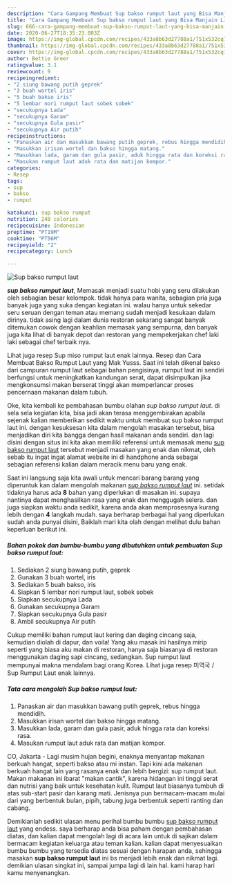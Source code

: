 ```yaml
---
description: "Cara Gampang Membuat Sup bakso rumput laut yang Bisa Manjain Lidah"
title: "Cara Gampang Membuat Sup bakso rumput laut yang Bisa Manjain Lidah"
slug: 666-cara-gampang-membuat-sup-bakso-rumput-laut-yang-bisa-manjain-lidah
date: 2020-06-27T18:35:23.003Z
image: https://img-global.cpcdn.com/recipes/433a8b63d27788a1/751x532cq70/sup-bakso-rumput-laut-foto-resep-utama.jpg
thumbnail: https://img-global.cpcdn.com/recipes/433a8b63d27788a1/751x532cq70/sup-bakso-rumput-laut-foto-resep-utama.jpg
cover: https://img-global.cpcdn.com/recipes/433a8b63d27788a1/751x532cq70/sup-bakso-rumput-laut-foto-resep-utama.jpg
author: Bettie Greer
ratingvalue: 3.1
reviewcount: 9
recipeingredient:
- "2 siung bawang putih geprek"
- "3 buah wortel iris"
- "5 buah bakso iris"
- "5 lembar nori rumput laut sobek sobek"
- "secukupnya Lada"
- "secukupnya Garam"
- "secukupnya Gula pasir"
- "secukupnya Air putih"
recipeinstructions:
- "Panaskan air dan masukkan bawang putih geprek, rebus hingga mendidih."
- "Masukkan irisan wortel dan bakso hingga matang."
- "Masukkan lada, garam dan gula pasir, aduk hingga rata dan koreksi rasa."
- "Masukan rumput laut aduk rata dan matijan kompor."
categories:
- Resep
tags:
- sup
- bakso
- rumput

katakunci: sup bakso rumput 
nutrition: 248 calories
recipecuisine: Indonesian
preptime: "PT19M"
cooktime: "PT56M"
recipeyield: "2"
recipecategory: Lunch

---
```



![Sup bakso rumput laut](https://img-global.cpcdn.com/recipes/433a8b63d27788a1/751x532cq70/sup-bakso-rumput-laut-foto-resep-utama.jpg)

<b><i>sup bakso rumput laut</i></b>, Memasak menjadi suatu hobi yang seru dilakukan oleh sebagian besar kelompok. tidak hanya para wanita, sebagian pria juga banyak juga yang suka dengan kegiatan ini. walau hanya untuk sekedar seru seruan dengan teman atau memang sudah menjadi kesukaan dalam dirinya. tidak asing lagi dalam dunia restoran sekarang sangat banyak ditemukan cowok dengan keahlian memasak yang sempurna, dan banyak juga kita lihat di banyak depot dan restoran yang mempekerjakan chef laki laki sebagai chef terbaik nya.

Lihat juga resep Sup miso rumput laut enak lainnya. Resep dan Cara Membuat Bakso Rumput Laut yang Mak Yusss. Saat ini telah dikenal bakso dari campuran rumput laut sebagai bahan pengisinya, rumput laut ini sendiri berfungsi untuk meningkatkan kandungan serat, dapat disimpulkan jika mengkonsumsi makan berserat tinggi akan memperlancar proses pencernaan makanan dalam tubuh.

Oke, kita kembali ke pembahasan bumbu olahan <i>sup bakso rumput laut</i>. di sela sela kegiatan kita, bisa jadi akan terasa menggembirakan apabila sejenak kalian memberikan sedikit waktu untuk membuat sup bakso rumput laut ini. dengan kesuksesan kita dalam mengolah masakan tersebut, bisa menjadikan diri kita bangga dengan hasil makanan anda sendiri. dan lagi disini dengan situs ini kita akan memiliki referensi untuk memasak menu <u>sup bakso rumput laut</u> tersebut menjadi masakan yang enak dan nikmat, oleh sebab itu ingat ingat alamat website ini di handphone anda sebagai sebagian referensi kalian dalam meracik menu baru yang enak.


Saat ini langsung saja kita awali untuk mencari barang barang yang diperuntuk kan dalam mengolah makanan <u><i>sup bakso rumput laut</i></u> ini. setidak tidaknya harus ada <b>8</b> bahan yang diperlukan di masakan ini. supaya nantinya dapat menghasilkan rasa yang enak dan menggugah selera. dan juga siapkan waktu anda sedikit, karena anda akan memprosesnya kurang lebih dengan <b>4</b> langkah mudah. saya berharap berbagai hal yang diperlukan sudah anda punyai disini, Baiklah mari kita olah dengan melihat dulu bahan keperluan berikut ini.

<!--inarticleads1-->

##### Bahan pokok dan bumbu-bumbu yang dibutuhkan untuk pembuatan Sup bakso rumput laut:

1. Sediakan 2 siung bawang putih, geprek
1. Gunakan 3 buah wortel, iris
1. Sediakan 5 buah bakso, iris
1. Siapkan 5 lembar nori rumput laut, sobek sobek
1. Siapkan secukupnya Lada
1. Gunakan secukupnya Garam
1. Siapkan secukupnya Gula pasir
1. Ambil secukupnya Air putih


Cukup memiliki bahan rumput laut kering dan daging cincang saja, kemudian diolah di dapur, dan voila! Yang aku masak ini hasilnya mirip seperti yang biasa aku makan di restoran, hanya saja biasanya di restoran menggunakan daging sapi cincang, sedangkan. Sup rumput laut mempunyai makna mendalam bagi orang Korea. Lihat juga resep 미역국 / Sup Rumput Laut enak lainnya. 

<!--inarticleads2-->

##### Tata cara mengolah Sup bakso rumput laut:

1. Panaskan air dan masukkan bawang putih geprek, rebus hingga mendidih.
1. Masukkan irisan wortel dan bakso hingga matang.
1. Masukkan lada, garam dan gula pasir, aduk hingga rata dan koreksi rasa.
1. Masukan rumput laut aduk rata dan matijan kompor.


CO, Jakarta - Lagi musim hujan begini, enaknya menyantap makanan berkuah hangat, seperti bakso atau mi instan. Tapi kini ada makanan berkuah hangat lain yang rasanya enak dan lebih bergizi: sup rumput laut. Makan makanan ini ibarat &#34;makan cantik&#34;, karena hidangan ini tinggi serat dan nutrisi yang baik untuk kesehatan kulit. Rumput laut biasanya tumbuh di atas sub-start pasir dan karang mati. Jenisnya pun bermacam-macam mulai dari yang berbentuk bulan, pipih, tabung juga berbentuk seperti ranting dan cabang. 

Demikianlah sedikit ulasan menu perihal bumbu bumbu <u>sup bakso rumput laut</u> yang endess. saya berharap anda bisa paham dengan pembahasan diatas, dan kalian dapat mengolah lagi di acara lain untuk di sajikan dalam bermacam kegiatan keluarga atau teman kalian. kalian dapat menyesuaikan bumbu bumbu yang tersedia diatas sesuai dengan harapan anda, sehingga masakan <b>sup bakso rumput laut</b> ini bs menjadi lebih enak dan nikmat lagi. demikian ulasan singkat ini, sampai jumpa lagi di lain hal. kami harap hari kamu menyenangkan.
